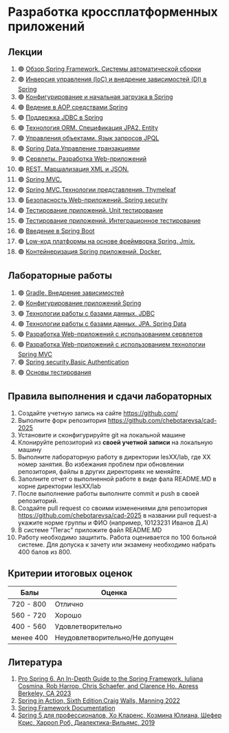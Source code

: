 # Разработка кроссплатформенных приложений

## Лекции

1. 🟢 [Обзор Spring Framework. Системы автоматической сборки](./les01/README.md)
2. 🟢 [Инверсия управления (IoC) и внедрение зависимостей (DI) в Spring](./les02/README.md)
3. 🟢 [Конфигурирование и начальная загрузка в Spring](./les03/README.md)
4. 🟢 [Ведение в AOP средствами Spring](./les04/README.md)
5. 🟢 [Поддержка JDBC в Spring](./les05/README.md)
6. 🟢 [Технология ORM. Спецификация JPA2. Entity](./les06/README.md)
7. 🟢 [Управления объектами. Язык запросов JPQL](./les07/README.md)
8. 🟢 [Spring Data.Управление транзакциями](./les08/README.md)
9. 🟢 [Сервлеты. Разработка Web-приложений](./les09/README.md)
10. 🟢 [REST. Маршализация XML и JSON.](./les10/README.md)
11. 🟢 [Spring MVC.](./les11/README.md)
12. 🟢 [Spring MVC.Технологии представления. Thymeleaf](./les12/README.md)
13. 🟢 [Безопасность Web-приложений. Spring security](./les13/README.md)
14. 🟢 [Тестирование приложений.  Unit тестирование](./les14/README.md)
15. 🟢 [Тестирование приложений. Интеграционное тестирование](./les15/README.md)
16. 🟢 [Введение в Spring Boot](./les16/README.md)
17. 🟢 [Low-код платформы на основе фреймворка Spring. Jmix.](./les17/README.md)
18. 🟢 [Контейнеризация Spring приложений. Docker.](./les18/README.md)

## Лабораторные работы

1. 🟢 [Gradle. Внедрение зависимостей](./les02/lab.md)
2. 🟢 [Конфигурирование приложений Spring](./les04/lab.md)
3. 🟢 [Технологии работы с базами данных. JDBC](./les06/lab.md)
4. 🟢 [Технологии работы с базами данных. JPA. Spring Data](./les08/lab.md)
5. 🟢 [Разработка  Web-приложений с использованием сервлетов](./les10/lab.md)
6. 🟢 [Разработка Web-приложений с использованием технологии Spring MVC](./les12/lab.md)
7. 🟢 [Spring security.Basic Authentication](./les14/lab.md)
8. 🟢 [Основы тестирования](./les16/lab.md)

## Правила выполнения и сдачи лабораторных

1. Создайте учетную запись на сайте <https://github.com/>
2. Выполните форк репозитория  <https://github.com/chebotarevsa/cad-2025>
3. Установите и сконфигурируйте git на локальной машине
4. Клонируйте репозиторий из **своей учетной записи** на локальную машину
5. Выполните лабораторную работу в директории lesXX/lab, где XX номер занятия. Во избежания проблем при обновлении репозитория, файлы в других директориях не меняйте.
6. Заполните отчет о выполненной работе в виде фала README.MD в корне директории lesXX/lab
7. После выполнение работы выполните commit и push в своей репозиторий.
8. Создайте pull request со своими изменениями для репозитория  <https://github.com/chebotarevsa/cad-2025> в названии pull request-а укажите норме группы и ФИО (например, 10123231 Иванов Д.А)
9. В системе "Пегас" приложите файл README.MD
10. Работу необходимо защитить. Работа оценивается по 100 больной системе. Для допуска к зачету или экзамену необходимо набрать 400 балов из 800.

## Критерии итоговых оценок

|Балы|Оценка|
|---|--|
| 720 - 800 | Отлично |
| 560 - 720 | Хорошо |
| 400 - 560 | Удовлетворительно |
| менее 400 | Неудовлетворительно/Не допущен |

## Литература

1. [Pro Spring 6. An In-Depth Guide to the Spring Framework. Iuliana Cosmina, Rob Harrop, Chris Schaefer, and Clarence Ho. Apress Berkeley, CA 2023](https://link.springer.com/book/10.1007/978-1-4842-8640-1)
2. [Spring in Action, Sixth Edition.Craig Walls, Manning 2022](https://www.manning.com/books/spring-in-action-sixth-edition)
3. [Spring Framework Documentation](https://docs.spring.io/spring-framework/reference/index.html)
4. [Spring 5 для профессионалов, Хо Кларенс, Козмина Юлиана, Шефер Крис, Харроп Роб, Диалектика-Вильямс, 2019](https://www.williamspublishing.com/Books/978-5-907114-07-4.html)
